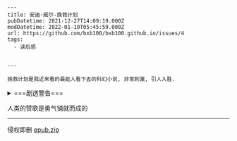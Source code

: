     ---
    title: 安迪·威尔-挽救计划
    pubDatetime: 2021-12-27T14:09:19.000Z
    modDatetime: 2022-01-10T05:45:59.000Z
    url: https://github.com/bxb100/bxb100.github.io/issues/4
    tags:
      - 读后感


    ---

    挽救计划是我近来看的最能人看下去的科幻小说, 非常刺激, 引人入胜.

<details>
<summary>===剧透警告===</summary>

---

一开始的从我是谁闪回记忆, 从侧面介绍了格雷斯性格, 以及整个事件的起因. 在宇宙的大环境下, 痛失队友, 失忆, 不禁让人思考这一行程到底是来做什么的. 这时候我以为他是一个牺牲小我的英雄, 这个和后面的填坑产生一波小高潮.

此后我们逐步了解到此行是为了解决噬星体危机, 这几章写的有点"无趣".

后面遇到波江星人基德无疑是一个高潮, 语言的对接, 拥有相同的使命, 逐渐发展的外星友情, 过程中解决危机做出的一些理性操作也很有趣.

最棒的是, 当我一直为格雷斯无私牺牲的精神感动的时候, 才发现他被迫参与任务, 之前的失忆也是注射药物导致的, 但是这也在后面为解救外星友人升华了内核. 也描述出了尽管他之前面对死亡是胆怯的, 但是当他真正去面对的时候, 又不会轻言放弃.

最后Vℓ章(波江星纪年), 当 53 岁的格雷斯知道自己完成了使命, 拯救了太阳, 回到波江座星的教室, 面对幼年波江座人说道

> “你们谁能告诉我光速是多少？”
>
> 12个孩子举起了手爪。”

和前面几章侧面描写首尾呼应.

---

</details>

人类的赞歌是勇气铺就而成的

---

<a id='issuecomment-1001589004'></a>
侵权即删 [epub.zip](https://github.com/bxb100/blog/files/7780533/epub.zip)
